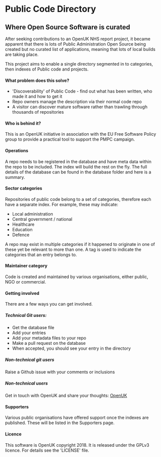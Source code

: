 # Public Code Directory

## Where Open Source Software is curated



After seeking contributions to an OpenUK NHS report project, it became apparent that there is lots of Public Administration Open Source being created but no curated list of applications, meaning that lots of local builds are taking place.

This project aims to enable a single directory segmented in to categories, then indexes of Public code and projects.


#### What problem does this solve?


- 'Discoverability' of Public Code - find out what has been written, who made it and how to get it
- Repo owners manage the description via their normal code repo
- A visitor can discover mature software rather than trawling through thousands of repositories

#### Who is behind it?

This is an OpenUK initiative in association with the EU Free Software Policy group to provide a practical tool to support the PMPC campaign.

#### Operations

A repo needs to be registered in the database and have meta data within the repo to be included. The index will build the rest on the fly. The full details of the database can be found in the database folder and here is a summary.

#### Sector categories


Repositories of public code belong to a set of categories, therefore each have a separate index. For example, these may indicate:

* Local administration
* Central government / national
* Healthcare
* Education
* Defence

A repo may exist in multiple categories if it happened to originate in one of these yet be relevant to more than one. A tag is used to indicate the categories that an entry belongs to.

#### Maintainer category

Code is created and maintained by various organisations, either public, NGO or commercial.

#### Getting involved


There are a few ways you can get involved.

##### Technical Git users:

* Get the database file
* Add your entries
* Add your metadata files to your repo
* Make a pull request on the database
* When accepted, you should see your entry in the directory

##### Non-technical git users


Raise a Github issue with your comments or inclusions

##### Non-technical users

Get in touch with OpenUK and share your thoughts: [OpenUK](https://openuk.uk)

#### Supporters


Various public organisations have offered support once the indexes are published. These will be listed in the Supporters page.

#### Licence

This software is OpenUK copyright 2018. It is released under the GPLv3 licence. For details see the 'LICENSE' file.

